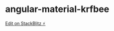 # angular-material-krfbee

[Edit on StackBlitz ⚡️](https://stackblitz.com/edit/angular-material-krfbee)